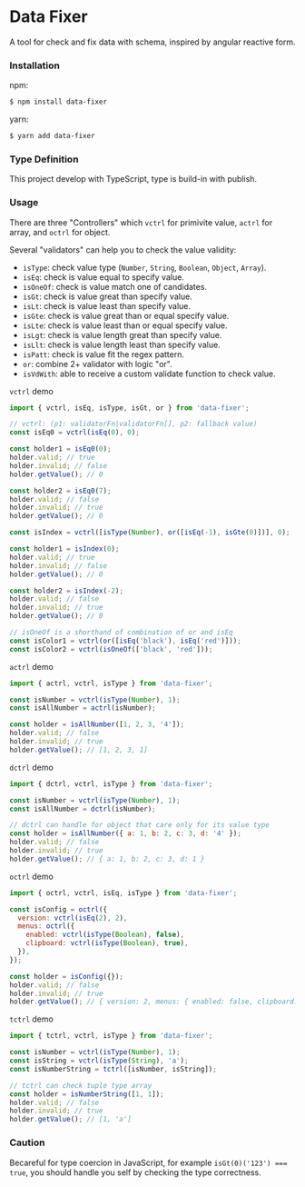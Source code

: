 # Data Fixer

A tool for check and fix data with schema, inspired by angular reactive form.

### Installation

npm:

```bash
$ npm install data-fixer
```

yarn:

```bash
$ yarn add data-fixer
```

### Type Definition

This project develop with TypeScript, type is build-in with publish.

### Usage

There are three "Controllers" which `vctrl` for primivite value, `actrl` for array, and `octrl` for object.

Several "validators" can help you to check the value validity:

- `isType`: check value type (`Number`, `String`, `Boolean`, `Object`, `Array`).
- `isEq`: check is value equal to specify value.
- `isOneOf`: check is value match one of candidates.
- `isGt`: check is value great than specify value.
- `isLt`: check is value least than specify value.
- `isGte`: check is value great than or equal specify value.
- `isLte`: check is value least than or equal specify value.
- `isLgt`: check is value length great than specify value.
- `isLlt`: check is value length least than specify value.
- `isPatt`: check is value fit the regex pattern.
- `or`: combine 2+ validator with logic "or".
- `isVdWith`: able to receive a custom validate function to check value.

`vctrl` demo

```javascript
import { vctrl, isEq, isType, isGt, or } from 'data-fixer';

// vctrl: (p1: validatorFn|validatorFn[], p2: fallback value)
const isEq0 = vctrl(isEq(0), 0);

const holder1 = isEq0(0);
holder.valid; // true
holder.invalid; // false
holder.getValue(); // 0

const holder2 = isEq0(7);
holder.valid; // false
holder.invalid; // true
holder.getValue(); // 0

const isIndex = vctrl([isType(Number), or([isEq(-1), isGte(0)])], 0);

const holder1 = isIndex(0);
holder.valid; // true
holder.invalid; // false
holder.getValue(); // 0

const holder2 = isIndex(-2);
holder.valid; // false
holder.invalid; // true
holder.getValue(); // 0

// isOneOf is a shorthand of combination of or and isEq
const isColor1 = vctrl(or([isEq('black'), isEq('red')]));
const isColor2 = vctrl(isOneOf(['black', 'red']));
```

`actrl` demo

```javascript
import { actrl, vctrl, isType } from 'data-fixer';

const isNumber = vctrl(isType(Number), 1);
const isAllNumber = actrl(isNumber);

const holder = isAllNumber([1, 2, 3, '4']);
holder.valid; // false
holder.invalid; // true
holder.getValue(); // [1, 2, 3, 1]
```

`dctrl` demo

```javascript
import { dctrl, vctrl, isType } from 'data-fixer';

const isNumber = vctrl(isType(Number), 1);
const isAllNumber = dctrl(isNumber);

// dctrl can handle for object that care only for its value type
const holder = isAllNumber({ a: 1, b: 2, c: 3, d: '4' });
holder.valid; // false
holder.invalid; // true
holder.getValue(); // { a: 1, b: 2, c: 3, d: 1 }
```

`octrl` demo

```javascript
import { octrl, vctrl, isEq, isType } from 'data-fixer';

const isConfig = octrl({
  version: vctrl(isEq(2), 2),
  menus: octrl({
    enabled: vctrl(isType(Boolean), false),
    clipboard: vctrl(isType(Boolean), true),
  }),
});

const holder = isConfig({});
holder.valid; // false
holder.invalid; // true
holder.getValue(); // { version: 2, menus: { enabled: false, clipboard: true } }
```

`tctrl` demo

```javascript
import { tctrl, vctrl, isType } from 'data-fixer';

const isNumber = vctrl(isType(Number), 1);
const isString = vctrl(isType(String), 'a');
const isNumberString = tctrl([isNumber, isString]);

// tctrl can check tuple type array
const holder = isNumberString([1, 1]);
holder.valid; // false
holder.invalid; // true
holder.getValue(); // [1, 'a']
```

### Caution

Becareful for type coercion in JavaScript, for example `isGt(0)('123') === true`, you should handle you self by checking the type correctness.
